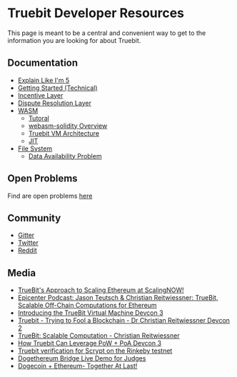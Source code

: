 # Truebit Developer Resources

This page is meant to be a central and convenient way to get to the information you are looking for about Truebit.

## Documentation

- [Explain Like I'm 5](https://github.com/TrueBitFoundation/Developer-Resources/blob/master/docs/ELI5.md)
- [Getting Started (Technical) ](https://github.com/TrueBitFoundation/Developer-Resources/blob/master/docs/GettingStarted.md)
- [Incentive Layer](https://github.com/TrueBitFoundation/Developer-Resources/blob/master/docs/IncentiveLayer.md)
- [Dispute Resolution Layer](https://github.com/TrueBitFoundation/Developer-Resources/blob/master/docs/DisputeResolutionLayer.md)
- [WASM](https://github.com/TrueBitFoundation/Developer-Resources/blob/master/docs/WASM/README.md)
  - [Tutoral](https://github.com/TrueBitFoundation/Developer-Resources/blob/master/docs/WASM/Tutorial.md)
  - [webasm-solidity Overview](https://github.com/TrueBitFoundation/Developer-Resources/blob/master/docs/WASM/WASMSolidityOverview.md)
  - [Truebit VM Architecture](https://github.com/TrueBitFoundation/Developer-Resources/blob/master/docs/WASM/TruebitVMArchitecture.md)
  - [JIT](https://github.com/TrueBitFoundation/Developer-Resources/blob/master/docs/WASM/JIT.md)
- [File System](https://github.com/TrueBitFoundation/Developer-Resources/blob/master/docs/FileSystem/README.md)
  - [Data Availability Problem](https://github.com/TrueBitFoundation/Developer-Resources/blob/master/docs/FileSystem/DataAvailabilityProblem.md)

## Open Problems

Find are open problems [here](https://github.com/TrueBitFoundation/Developer-Resources/blob/master/open-problems.md)

## Community
* [Gitter](https://gitter.im/TrueBitFoundation/Lobby)
* [Twitter](https://twitter.com/truebitprotocol)
* [Reddit](https://www.youtube.com/redirect?redir_token=cWQgq0FMKvmnIJFWyAc8msETA0V8MTUwNTk5ODI3MkAxNTA1OTExODcy&event=desc&q=https%3A%2F%2Fwww.reddit.com%2Fr%2Ftruebit%2F)<br/>

## Media
* [TrueBit's Approach to Scaling Ethereum at ScalingNOW!](https://www.youtube.com/watch?v=D592MR_1FyU)
* [Epicenter Podcast: Jason Teutsch & Christian Reitwiessner: TrueBit, Scalable Off-Chain Computations for Ethereum](https://www.youtube.com/watch?v=QY0OUTaIWIc&t=977s)
* [Introducing the TrueBit Virtual Machine Devcon 3](https://www.youtube.com/watch?v=kwe_C_ei0hQ)
* [Truebit - Trying to Fool a Blockchain - Dr Christian Reitwiessner Devcon 2](https://www.youtube.com/watch?v=5yiotumm99Q)
* [TrueBit: Scalable Computation - Christian Reitwiessner](https://www.youtube.com/watch?v=sO2tEOBBFOE)
* [How Truebit Can Leverage PoW + PoA Devcon 3](https://www.youtube.com/watch?v=QSpaN0i8lQ4)
* [Truebit verification for Scrypt on the Rinkeby testnet](https://www.youtube.com/watch?v=8VLg3RuvYNI)
* [Dogethereum Bridge Live Demo for Judges](https://www.youtube.com/watch?v=gdTd9Djt9gA&feature=youtu.be)
* [Dogecoin + Ethereum- Together At Last!](https://www.youtube.com/watch?v=JgZkqcGb2zA)
